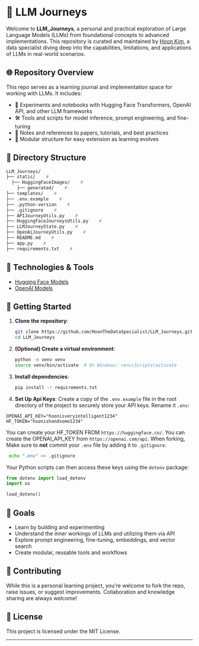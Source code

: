 # 🧠 LLM Journeys

Welcome to **LLM_Journeys**, a personal and practical exploration of Large Language Models (LLMs) from foundational concepts to advanced implementations. This repository is curated and maintained by [Hoon Kim](https://github.com/HoonTheDataSpecialist), a data specialist diving deep into the capabilities, limitations, and applications of LLMs in real-world scenarios.

## 🌐 Repository Overview

This repo serves as a learning journal and implementation space for working with LLMs. It includes:

- 🧪 Experiments and notebooks with Hugging Face Transformers, OpenAI API, and other LLM frameworks  
- 🛠️ Tools and scripts for model inference, prompt engineering, and fine-tuning  
- 📘 Notes and references to papers, tutorials, and best practices  
- 📁 Modular structure for easy extension as learning evolves  

## 📂 Directory Structure

```bash
LLM_Journeys/
├── static/    # 
  ├── HuggingFaceImages/    # 
    ├── generated/    #
├── templates/    # 
├── .env.example    # 
├── .python-version    # 
├── .gitignore    # 
├── APIJourneyUtils.py    # 
├── HuggingFaceJourneysUtils.py    # 
├── LLMJourneyState.py    # 
├── OpenAiJourneyUtils.py    # 
├── README.md    # 
├── app.py    # 
├── requirements.txt    # 
```

## 🧰 Technologies & Tools

- [Hugging Face Models](https://huggingface.co/models)  
- [OpenAI Models](https://platform.openai.com/docs/models)

## 🚀 Getting Started

1. **Clone the repository**:
   ```bash
   git clone https://github.com/HoonTheDataSpecialist/LLM_Journeys.git
   cd LLM_Journeys
   ```

2. **(Optional) Create a virtual environment**:
   ```bash
   python -m venv venv
   source venv/bin/activate  # On Windows: venv\Scripts\activate
   ```

3. **Install dependencies**:
   ```bash
   pip install -r requirements.txt
   ```

4. **Set Up Api Keys**:
  Create a copy of the `.env.example` file in the root directory of the project to securely store your API keys. Rename it `.env`:
  ```
  OPENAI_API_KEY="hoonisveryintelligent1234"
  HF_TOKEN="hoonishandsome1234"
  ```
  You can create your HF_TOKEN FROM `https://huggingface.co/`. You can create the OPENAI_API_KEY from `https://openai.com/api`.
  When forking, Make sure to **not** commit your `.env` file by adding it to `.gitignore`:

  ```bash
   echo ".env" >> .gitignore
  ```
  Your Python scripts can then access these keys using the `dotenv` package:
   ```python
   from dotenv import load_dotenv
   import os

   load_dotenv()
   ```
## 🎯 Goals

- Learn by building and experimenting  
- Understand the inner workings of LLMs and utilizing them via API
- Explore prompt engineering, fine-tuning, embeddings, and vector search  
- Create modular, reusable tools and workflows  

## 🤝 Contributing

While this is a personal learning project, you're welcome to fork the repo, raise issues, or suggest improvements. Collaboration and knowledge sharing are always welcome!

## 📜 License

This project is licensed under the MIT License.

---
